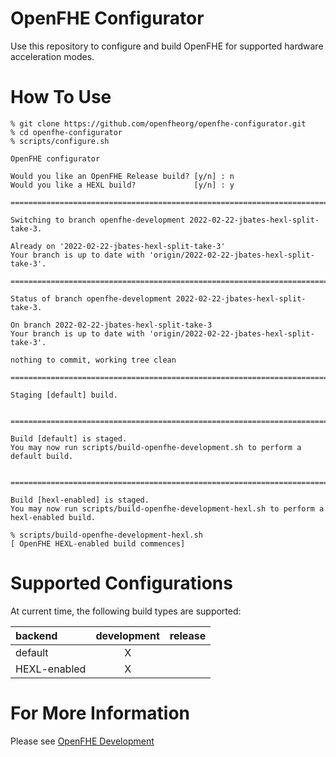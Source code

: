 # OpenFHE Configurator

Use this repository to configure and build OpenFHE for supported hardware acceleration modes.

# How To Use

```
% git clone https://github.com/openfheorg/openfhe-configurator.git
% cd openfhe-configurator
% scripts/configure.sh

OpenFHE configurator

Would you like an OpenFHE Release build? [y/n] : n
Would you like a HEXL build?             [y/n] : y

===============================================================================

Switching to branch openfhe-development 2022-02-22-jbates-hexl-split-take-3.

Already on '2022-02-22-jbates-hexl-split-take-3'
Your branch is up to date with 'origin/2022-02-22-jbates-hexl-split-take-3'.

===============================================================================

Status of branch openfhe-development 2022-02-22-jbates-hexl-split-take-3.

On branch 2022-02-22-jbates-hexl-split-take-3
Your branch is up to date with 'origin/2022-02-22-jbates-hexl-split-take-3'.

nothing to commit, working tree clean

===============================================================================

Staging [default] build.


===============================================================================

Build [default] is staged.
You may now run scripts/build-openfhe-development.sh to perform a default build.


===============================================================================

Build [hexl-enabled] is staged.
You may now run scripts/build-openfhe-development-hexl.sh to perform a hexl-enabled build.

% scripts/build-openfhe-development-hexl.sh
[ OpenFHE HEXL-enabled build commences]
```

# Supported Configurations

At current time, the following build types are supported:

|backend|development|release|
|:--- | :---: | :---: |
|default|X||
|HEXL-enabled|X||

# For More Information

Please see [OpenFHE Development](https://github.com/openfheorg/openfhe-development)
